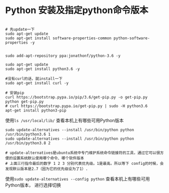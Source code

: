 # Python 安装及指定python命令版本

```shell

# 先update一下
sudo apt-get update
sudo apt-get install software-properties-common python-software-properties -y 


sudo add-apt-repository ppa:jonathonf/python-3.6 -y

sudo apt-get update
sudo apt-get install python3.6 -y 

#没有curl的话，就install一下
sudo apt-get install curl -y 

# 安装pip
curl https://bootstrap.pypa.io/pip/3.6/get-pip.py -o get-pip.py
python get-pip.py
# curl https://bootstrap.pypa.io/get-pip.py | sudo -H python3.6
apt-get install python3-pip
```

使用`ls /usr/local/lib/` 查看本机上有哪些可用Python版本

```shell
sudo update-alternatives --install /usr/bin/python python /usr/bin/python3.6 1
sudo update-alternatives --install /usr/bin/python python /usr/bin/python3.8 2

# update-alternatives是ubuntu系统中专门维护系统命令链接符的工具，通过它可以很方便的设置系统默认使用哪个命令、哪个软件版本
# 上面三行指令最后的数字 1 2 3 分别代表优先级。1是最高。所以等下 config的时候，会发现默认版本是2.7（因为它的优先级设为了1）.
```

使用`sudo update-alternatives --config python` 查看本机上有哪些可用Python版本， 进行选择切换